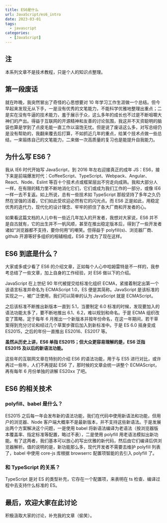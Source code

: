 ```yaml
---
title: ES6是什么
url: JavaScript/es6_intro
date: 2023-03-01
tags:
  - javascript
categories:
  - [JavaScript]
---
```


## 注

本系列文章不是技术教程，只是个人的知识点整理。

## 第一段废话

就在昨晚，我突然冒出了奇怪的心思想要对 10 年学习工作生涯做一个总结。但今早起来发现无从下手，一是没有优秀的文笔能力，不能科学优雅地整理出重点；二是实在没有牛逼的技术能力，羞于展示于众，这么多年的成长也不过是不断咀嚼大神们的产出。得益于互联网的开源精神和友善的讨论氛围，我这并不天资聪明的脑袋也算是学到了点皮毛能一直工作以温饱无忧。但是说了废话这么多，对写总结仍是没有帮助的，我翻来覆去后打算，不如抓近几年的重点，给某个技术点做一些总结，一来锻炼自己的文笔能力，二来做一次高质量的复习也是能提升自我能力。

## 为什么写 ES6？

我从 IE6 时代开始写 JavaScript，到 2016 年左右迎接真正的成年 JS：ES6，接下来是前端爆发时代：CoffeeScript、TypeScript、Webpack、Angular、React、Node、Eslint 等百十个技术点或框架层出不穷走向成熟。我和大部分人一样，在有限的精力里不断地消化它们，它们或成为我们工作的一部分，或像 IE6 一样一去不复返。如上所说，总有一些技术如 TypeScript 那般坚持了多年之久仍然在坚强的活着，它们如此受欢迎必然有它的闪光点。而 ES6 正是如此，用稳定优秀的迭代力，现代化的设计理念、牢牢的抓住了各大厂商和开发者的心。

如果看这篇文档的人儿中有一些近几年加入的开发者，我想对大家说，ES6 并不是自古就有，它的出生并不一帆风顺，甚至在推出稳定版本后，得到了一些开发者诸如“浏览器都不支持，要你何用”的嘲笑。但得益于 polyfill(s)、浏览器厂商、github 开源等好多组织的相辅相成，ES6 才成为了现在这样。

## ES6 到底是什么？

大家或多或少看了 ES6 的介绍文章，正如每个人心中哈姆雷特是不一样的，我参考总结了一些文章，加上自身的工作经验，对 ES6 做以下的介绍。

JavaScript 在上世纪 90 年代被提交给标准化组织 ECMA，紧接着制定出第一个该语言标准并命名为 ECMAScript 1.0，ES 便是其简称。JavaScript 是该标准的实现之一，被广泛使用，我们可以简单的认为 JavaScript 就是 ECMAScript。

之后该标准不断推出新版本一直到 5.1，当要制定 6.0 标准的时候，发现要加入的语法功能太多了，要不断地推出 6.1、6.2，难以规划和命名。于是 ECMA 组织改变了策略，定于每年 6 月推出一个新版本并按年份命名，在这一年期间，若干草案得到充分讨论和经过几个草案步骤后加入到新标准中。于是 ES 6.0 摇身变成 ES2015，之后的年份一直推出 ES2016、ES2017 等。

**虽然从历史上讲，ES6 单指 ES2015；但大众更容易理解的是，ES6 泛指 ES2015 及以后的新语法功能。**

这些年的互联网文章在特别的介绍 ES6 的语法功能，用于与 ES5 进行对比，或许再过一些年，人们不再提起 ES6 了，那时候的文章会统一讲整个 ECMAScript，再有每年 6 月份单独的讲解 ES20xx 了吧。

## ES6 的相关技术

### polyfill、babel 是什么？

ES2015 之后每一年会发布新的语法功能，我们在代码中使用新语法和功能，但用户的浏览器、Node 客户端大概率不是最新版本，并不支持这些新语法。于是发展出两个方案解决这个问题，一是使用 babel 将新语法编译为老语法（按浏览器版本覆盖率、指定标准等配置，略过不表），二是使用 polyfill 用老语法模拟出新功能。有了这两者，我们基本可以放心的写出优雅的新代码，然后由它们编译后供浏览器解析。值的说明的是，新功能那么多，现代开发者不需要去维护 polyfill 列表了，babel 中使用 core-js 库根据 browserrc 配置项智能的去引入 polyfill 了。

### 和 TypeScript 的关系？

TypeScript 是对 ES 的类型补充，它存在一个配置项，来表明在 ts 检查、编译过程中去支持什么标准的 ES。

## 最后，欢迎大家在此讨论

积极汲取大家的讨论，补充我的文章（偷笑）。
